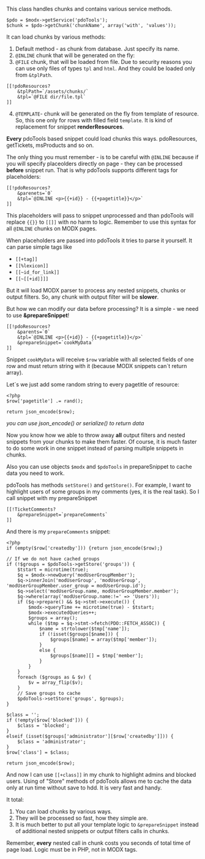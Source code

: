 This class handles chunks and contains various service methods.
```
$pdo = $modx->getService('pdoTools');
$chunk = $pdo->getChunk('chunkName', array('with', 'values'));
```

It can load chunks by various methods:
1. Default method - as chunk from database. Just specify its name.
2. `@INLINE` chunk that will be generated on the fly:
3. `@FILE` chunk, that will be loaded from file. Due to security reasons you can use only files of types `tpl` and `html`. And they could be loaded only from `&tplPath`.
```
[[!pdoResources?
    &tplPath=`/assets/chunks/`
    &tpl=`@FILE dir/file.tpl`
]]
```
4. `@TEMPLATE`- chunk will be generated on the fly from template of resource. So, this one only for rows with filled field `template`. It is kind of replacement for snippet **renderResources**.

**Every** pdoTools based snippet could load chunks this ways. pdoResources, getTickets, msProducts and so on.

The only thing you must remember - is to be careful with `@INLINE` because if you will specify placeolders directly on page - they can be processed **before** snippet run. That is why pdoTools supports different tags for placeholders:
```
[[!pdoResources?
    &parenets=`0`
    &tpl=`@INLINE <p>{{+id}} - {{+pagetitle}}</p>`
]]
```
This placeholders will pass to snippet unprocessed and than pdoTools will replace `{{}}` to `[[]]` with no harm to logic. Remember to use this syntax for all `@INLINE` chunks on MODX pages.

When placeholders are passed into pdoTools it tries to parse it yourself. It can parse simple tags like
* `[[+tag]]`
* `[[%lexicon]]`
* `[[~id_for_link]]`
* `[[~[[+id]]]]`

But it will load MODX parser to process any nested snippets, chunks or output filters. So, any chunk with output filter will be **slower**.

But how we can modify our data before processing? It is a simple - we need to use **&prepareSnippet**!
```
[[!pdoResources?
    &parents=`0`
    &tpl=`@INLINE <p>{{+id}} - {{+pagetitle}}</p>`
    &prepareSnippet=`cookMyData`
]]
```

Snippet `cookMyData` will receive `$row` variable with all selected fields of one row and must return string with it (because MODX snippets can`t return array).

Let`s we just add some random string to every pagetitle of resource:
```
<?php
$row['pagetitle'] .= rand();

return json_encode($row);
```
*you can use json_encode() or serialize() to return data*

Now you know how we able to throw away **all** output filters and nested snippets from your chunks to make them faster.
Of course, it is much faster to do some work in one snippet instead of parsing multiple snippets in chunks.

Also you can use objects `$modx` and `$pdoTools` in prepareSnippet to cache data you need to work.

pdoTools has methods `setStore()` and `getStore()`. For example, I want to highlight users of some groups in my comments (yes, it is the real task). So I call snippet with my prepareSnippet
```
[[!TicketComments?
    &prepareSnippet=`prepareComments`
]]
```

And there is my `prepareComments` snippet:
```
<?php
if (empty($row['createdby'])) {return json_encode($row);}

// If we do not have cached groups
if (!$groups = $pdoTools->getStore('groups')) {
	$tstart = microtime(true);
	$q = $modx->newQuery('modUserGroupMember');
	$q->innerJoin('modUserGroup', 'modUserGroup', 'modUserGroupMember.user_group = modUserGroup.id');
	$q->select('modUserGroup.name, modUserGroupMember.member');
	$q->where(array('modUserGroup.name:!=' => 'Users'));
	if ($q->prepare() && $q->stmt->execute()) {
		$modx->queryTime += microtime(true) - $tstart;
		$modx->executedQueries++;
		$groups = array();
		while ($tmp = $q->stmt->fetch(PDO::FETCH_ASSOC)) {
			$name = strtolower($tmp['name']);
			if (!isset($groups[$name])) {
				$groups[$name] = array($tmp['member']);
			}
			else {
				$groups[$name][] = $tmp['member'];
			}
		}
	}
	foreach ($groups as & $v) {
		$v = array_flip($v);
	}
	// Save groups to cache
	$pdoTools->setStore('groups', $groups);
}

$class = '';
if (!empty($row['blocked'])) {
	$class = 'blocked';
}
elseif (isset($groups['administrator'][$row['createdby']])) {
	$class = 'administrator';
}
$row['class'] = $class;

return json_encode($row);
```
And now I can use `[[+class]]` in my chunk to highlight admins and blocked users. Using of "Store" methods of pdoTools allows me to cache the data only at run time without save to hdd. It is very fast and handy.

It total:
1. You can load chunks by various ways.
2. They will be processed so fast, how they simple are.
3. It is much better to put all your template logic to `&prepareSnippet` instead of additional nested snippets or output filters calls in chunks.

Remember, **every** nested call in chunk costs you seconds of total time of page load. Logic must be in PHP, not in MODX tags.